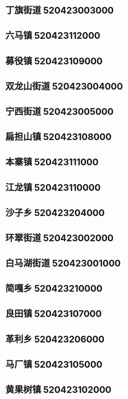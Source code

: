 # 丁旗街道 520423003000
# 六马镇 520423112000
# 募役镇 520423109000
# 双龙山街道 520423004000
# 宁西街道 520423005000
# 扁担山镇 520423108000
# 本寨镇 520423111000
# 江龙镇 520423110000
# 沙子乡 520423204000
# 环翠街道 520423002000
# 白马湖街道 520423001000
# 简嘎乡 520423210000
# 良田镇 520423107000
# 革利乡 520423206000
# 马厂镇 520423105000
# 黄果树镇 520423102000
